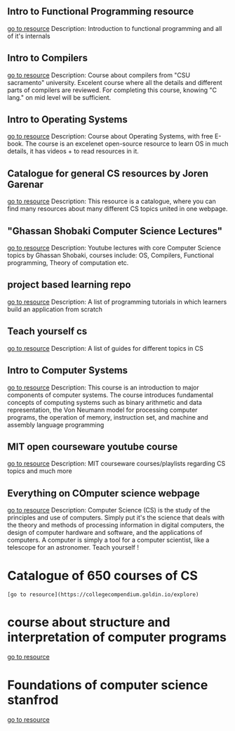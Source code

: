 ## Intro to Functional Programming resource
[go to resource](https://cs.uwaterloo.ca/~plragde/flaneries/?fbclid=IwAR33nls3oQnAxUVT2b2AU4-KFcHG1tp3Wq1cmD_9fEXe2lUPSYgYIuwnRVU)
	Description: Introduction  to functional programming and all of it's internals


## Intro to Compilers
[go to resource](https://www.youtube.com/watch?v=W9B98S2mGGE&list=PL6KMWPQP_DM97Hh0PYNgJord-sANFTI3i)
	Description: Course about compilers from "CSU sacramento" university. Excelent course where all the details and different parts of compilers are reviewed. For completing this course, knowing "C lang." on mid level  will be sufficient.

## Intro to Operating Systems
[go to resource](https://pages.cs.wisc.edu/~remzi/OSTEP/)
	Description: Course about Operating Systems, with free E-book. The course is an excelenet open-source resource to learn OS in much details, it has videos + to read resources in it.

## Catalogue for general CS resources by Joren Garenar
[go to resource](https://resources.joren.ga/)
	Description: This resource is a catalogue, where you can find many resources about many different CS topics united in one webpage.


## "Ghassan Shobaki Computer Science Lectures"
[go to resource](https://www.youtube.com/channel/UCthr5rA6EA4c1S0L2OOiygA/playlists)
	Description: Youtube lectures with core Computer Science topics by Ghassan Shobaki, courses include: OS, Compilers, Functional programming, Theory of computation etc.

## project based learning repo
[go to resource](https://github.com/tuvtran/project-based-learning)
	Description: A list of programming tutorials in which learners build an application from scratch

## Teach yourself cs
[go to resource](https://teachyourselfcs.com/)
	Description: A list of guides for different topics in CS

## Intro to Computer Systems
[go to resource](http://www.c-jump.com/CIS77/CIS77syllabus.htm)
	Description: This course is an introduction to major components of computer systems. The course introduces fundamental concepts of computing systems such as binary arithmetic and data representation, the Von Neumann model for processing computer programs, the operation of memory, instruction set, and machine and assembly language programming

## MIT open courseware youtube course
[go to resource](https://www.youtube.com/c/mitocw/featured)
	Description: MIT courseware courses/playlists regarding CS topics and much more

## Everything on COmputer science webpage
[go to resource](https://everythingcomputerscience.com/)
	Description: Computer Science (CS) is the study of the principles and use of computers. Simply put it's the science that deals with the theory and methods of processing information in digital computers, the design of computer hardware and software, and the applications of computers. A computer is simply a tool for a computer scientist, like a telescope for an astronomer. Teach yourself !

# Catalogue of 650 courses of CS
    [go to resource](https://collegecompendium.goldin.io/explore)

# course about structure and interpretation of computer programs
[go to resource](https://edge.edx.org/courses/uc-berkeley/cs61as-1x/SICP/about)

# Foundations of computer science stanfrod
[go to resource](http://infolab.stanford.edu/~ullman/focs.html)
